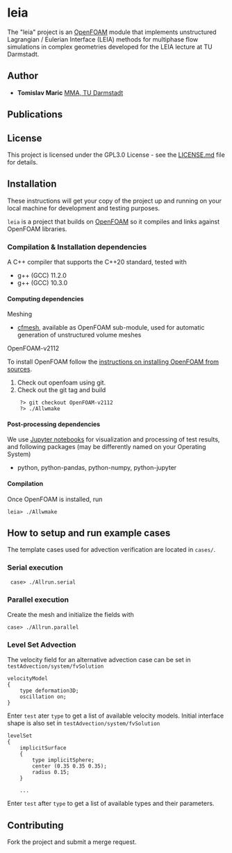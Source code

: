 # leia 

The "leia" project is an [OpenFOAM](https://develop.openfoam.com/Development/openfoam) module that implements unstructured Lagrangian / Eulerian Interface (LEIA) methods for multiphase flow simulations in complex geometries developed for the LEIA lecture at TU Darmstadt.

## Author

* **Tomislav Maric** [MMA, TU Darmstadt](https://www.mma.tu-darmstadt.de/index/mitarbeiter_3/mitarbeiter_details_mma_43648.en.jsp)

## Publications 

## License

This project is licensed under the GPL3.0 License - see the [LICENSE.md](LICENSE.md) file for details.

## Installation

These instructions will get your copy of the project up and running on your local machine for development and testing purposes. 

`leia` is a project that builds on [OpenFOAM](https://develop.openfoam.com/Development/openfoam) so it compiles and links against OpenFOAM libraries.  

### Compilation & Installation dependencies 

A C++ compiler that supports the C++20 standard, tested with 

* g++ (GCC) 11.2.0
* g++ (GCC) 10.3.0

#### Computing dependencies

Meshing 

* [cfmesh](https://cfmesh.com/cfmesh/), available as OpenFOAM sub-module, used for automatic generation of unstructured volume meshes

OpenFOAM-v2112

To install OpenFOAM follow the [instructions on installing OpenFOAM from sources](https://develop.openfoam.com/Development/openfoam/). 

1. Check out openfoam using git. 
2. Check out the git tag and build

```
    ?> git checkout OpenFOAM-v2112
    ?> ./Allwmake
```

#### Post-processing dependencies

We use [Jupyter notebooks](https://jupyter.org/) for visualization and processing of test results, and following packages (may be differently named on your Operating System) 

* python, python-pandas, python-numpy, python-jupyter

#### Compilation 

Once OpenFOAM is installed, run

```
leia> ./Allwmake  
```

## How to setup and run example cases

The template cases used for advection verification are located in `cases/`.   

### Serial execution


```
 case> ./Allrun.serial
```

### Parallel execution

Create the mesh and initialize the fields with 

```
case> ./Allrun.parallel
```

### Level Set Advection  

The velocity field for an alternative advection case can be set in `testAdvection/system/fvSolution`

```
velocityModel
{
    type deformation3D; 
    oscillation on;
}
```

Enter `test` ater `type` to get a list of available velocity models. Initial interface shape is also set in `testAdvection/system/fvSolution`


```
levelSet
{
    implicitSurface 
    {
        type implicitSphere; 
        center (0.35 0.35 0.35); 
        radius 0.15;
    }

    ...
```

Enter `test` after `type` to get a list of available types and their parameters.

## Contributing

Fork the project and submit a merge request.

